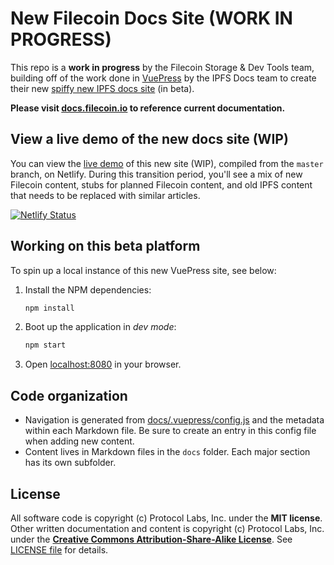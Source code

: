 # New Filecoin Docs Site (WORK IN PROGRESS)

This repo is a **work in progress** by the Filecoin Storage & Dev Tools team, building off of the work done in [VuePress](https://github.com/vuejs/vuepress) by the IPFS Docs team to create their new [spiffy new IPFS docs site](https://docs-beta.ipfs.io/) (in beta).

**Please visit [docs.filecoin.io](https://docs.filecoin.io/) to reference current documentation.**


## View a live demo of the new docs site (WIP)
You can view the [live demo](https://filecoin-docs.netlify.com/) of this new site (WIP), compiled from the `master` branch, on Netlify. During this transition period, you'll see a mix of new Filecoin content, stubs for planned Filecoin content, and old IPFS content that needs to be replaced with similar articles. 

[![Netlify Status](https://api.netlify.com/api/v1/badges/b3586cdd-c0e3-404c-b451-875025e0e990/deploy-status)](https://app.netlify.com/sites/filecoin-docs/deploys)

## Working on this beta platform

To spin up a local instance of this new VuePress site, see below:

1. Install the NPM dependencies:

    ```bash
    npm install
    ```

2. Boot up the application in _dev mode_:

    ```bash
    npm start
    ```

3. Open [localhost:8080](http://localhost:8080) in your browser.

## Code organization
- Navigation is generated from [docs/.vuepress/config.js](https://github.com/filecoin-project/filecoin-docs/blob/master/docs/.vuepress/config.js) and the metadata within each Markdown file. Be sure to create an entry in this config file when adding new content. 
- Content lives in Markdown files in the `docs` folder. Each major section has its own subfolder.

## License

All software code is copyright (c) Protocol Labs, Inc. under the **MIT license**. Other written documentation and content is copyright (c) Protocol Labs, Inc. under the [**Creative Commons Attribution-Share-Alike License**](https://creativecommons.org/licenses/by/4.0/). See [LICENSE file](./LICENSE.md) for details.
